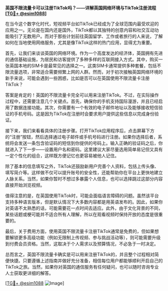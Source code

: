 **英国不限流量卡可以注册TikTok吗？——详解英国网络环境与TikTok注册流程[[TG💪+ @esim1088](https://t.me/s/esim1088)]**

在当今这个数字化时代，短视频平台如TikTok已经成为了全球范围内最受欢迎的应用之一。无论是在国内还是国外，TikTok都以其独特的创意内容和社交互动功能吸引了无数用户。而对于那些计划前往英国留学、工作或者旅行的人来说，了解如何在当地使用网络服务，尤其是像TikTok这样的热门应用，显得尤为重要。

首先，让我们来谈谈英国的网络环境。作为一个高度发达的经济体，英国拥有先进的通信基础设施，为居民和访客提供了多种多样的互联网接入方式。其中，购买一张英国本地的SIM卡是最常见的选择之一。这类SIM卡通常提供多种套餐，包括不限流量选项，非常适合需要频繁上网的人群。然而，对于初次接触英国网络环境的新手来说，可能会遇到一些困惑，比如是否可以在英国使用不限流量卡注册TikTok？

答案是肯定的！英国的不限流量卡完全可以用来注册TikTok。不过，在实际操作过程中，还需要注意几个关键点。首先，确保你的手机支持国际漫游，并且已经启用了数据连接功能。其次，你需要有一个有效的电子邮件地址以及能够接收短信验证的手机号码。这是因为TikTok在注册时会要求用户提供这些信息以完成身份验证。

接下来，我们来看看具体的注册步骤。打开TikTok应用程序后，点击屏幕下方的“注册”按钮，然后选择通过电子邮件或手机号码进行注册。如果你选择后者，系统将会发送一条包含验证码的短信到你提供的号码上。输入正确的验证码之后，你就进入了下一步——设置用户名和密码。这里建议大家尽量选用简单易记但又具有一定个性化的组合，这样既方便记忆也更容易被他人记住。

除了基本的信息填写之外，TikTok还鼓励新用户完善个人资料，包括上传头像、填写简介等。这样做不仅可以提升账号的安全性，还能帮助你在平台上更快地建立人脉关系。当然，如果你暂时不想过多暴露个人信息，也可以选择跳过这部分内容直接开始浏览视频。

值得注意的是，在英国使用TikTok时，可能会面临语言障碍的问题。虽然该平台支持多种语言版本，但是默认情况下大多数内容都是用英语发布的。因此，如果你对英语不太熟悉的话，可能需要花一点时间去适应。此外，由于文化背景的不同，某些话题或梗可能并不适合所有人理解，所以在观看视频时保持开放的态度是很重要的。

最后，关于费用方面，使用英国不限流量卡注册TikTok通常是免费的，但如果想要解锁更多高级功能（例如无限制上传视频、参与挑战活动等），则可能需要升级到付费会员资格。当然，这取决于个人需求以及预算情况，不必急于一时决定。

总而言之，英国不限流量卡确实是可以用来注册TikTok的，并且整个过程相对简便快捷。只要遵循上述指南并做好充分准备，相信每位用户都能够顺利开启自己的TikTok之旅。当然，如果你对英国的通信服务有任何疑问，也可以随时咨询专业人士获取更详细的解答。

[[TG💪+ @esim1088](https://t.me/s/esim1088) ![Image](https://i.postimg.cc/4NQfJmqS/Snipaste-2025-05-13-00-14-12.png)]